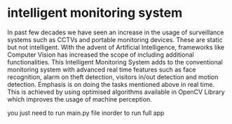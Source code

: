 # intelligent monitoring system

In past few decades we have seen an increase in the usage of surveillance systems such as CCTVs
and portable monitoring devices. These are static but not intelligent. With the advent of Artificial
Intelligence, frameworks like Computer Vision has increased the scope of including additional
functionalities. This Intelligent Monitoring System adds to the conventional monitoring system with
advanced real time features such as face recognition, alarm on theft detection, visitors in/out detection
and motion detection. Emphasis is on doing the tasks mentioned above in real time. This is achieved
by using optimised algorithms available in OpenCV Library which improves the usage of machine
perception. 

you just need to run main.py file inorder to run full app 








